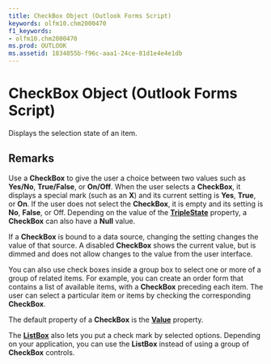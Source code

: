 ```yaml
---
title: CheckBox Object (Outlook Forms Script)
keywords: olfm10.chm2000470
f1_keywords:
- olfm10.chm2000470
ms.prod: OUTLOOK
ms.assetid: 1834855b-f96c-aaa1-24ce-81d1e4e4e1db
---
```



# CheckBox Object (Outlook Forms Script)

Displays the selection state of an item.


## Remarks

Use a  **CheckBox** to give the user a choice between two values such as **Yes/No**,  **True/False**, or  **On/Off**. When the user selects a  **CheckBox**, it displays a special mark (such as an  **X**) and its current setting is  **Yes**,  **True**, or  **On**. If the user does not select the  **CheckBox**, it is empty and its setting is  **No**,  **False**, or Off. Depending on the value of the  **[TripleState](checkbox-triplestate-property-outlook-forms-script.md)** property, a **CheckBox** can also have a **Null** value.

If a  **CheckBox** is bound to a data source, changing the setting changes the value of that source. A disabled **CheckBox** shows the current value, but is dimmed and does not allow changes to the value from the user interface.

You can also use check boxes inside a group box to select one or more of a group of related items. For example, you can create an order form that contains a list of available items, with a  **CheckBox** preceding each item. The user can select a particular item or items by checking the corresponding **CheckBox**.

The default property of a  **CheckBox** is the **[Value](checkbox-value-property-outlook-forms-script.md)** property.

The  **[ListBox](listbox-object-outlook-forms-script.md)** also lets you put a check mark by selected options. Depending on your application, you can use the **ListBox** instead of using a group of **CheckBox** controls.


